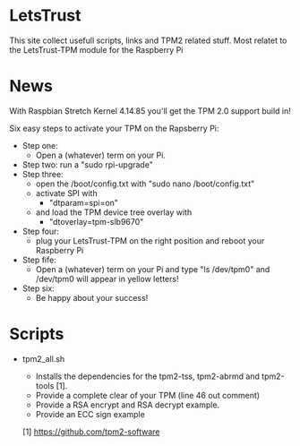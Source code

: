 # LetsTrust
This site collect usefull scripts, links and TPM2 related stuff.
Most relatet to the LetsTrust-TPM module for the Raspberry Pi 

# News 

With Raspbian Stretch Kernel 4.14.85 you'll get the TPM 2.0 support build in! 

Six easy steps to activate your TPM on the Rapsberry Pi:

* Step one:
  * Open a (whatever) term on your Pi.
* Step two:
run a "sudo rpi-upgrade" 
* Step three:
    * open the /boot/config.txt with "sudo nano /boot/config.txt"
    * activate SPI with
       * "dtparam=spi=on"
    * and load the TPM device tree overlay with
       * "dtoverlay=tpm-slb9670"
* Step four:
  * plug your LetsTrust-TPM on the right position and reboot your Raspberry Pi
* Step fife:
  * Open a (whatever) term on your Pi and type "ls /dev/tpm0" and
/dev/tpm0 will appear in yellow letters!
* Step six:
  * Be happy about your success!


# Scripts

* tpm2_all.sh 
  * Installs the dependencies for the tpm2-tss, tpm2-abrmd and tpm2-tools [1].
  * Provide a complete clear of your TPM (line 46 out comment) 
  * Provide a RSA encrypt and RSA decrypt example.
  * Provide an ECC sign example 
 






  [1] https://github.com/tpm2-software  